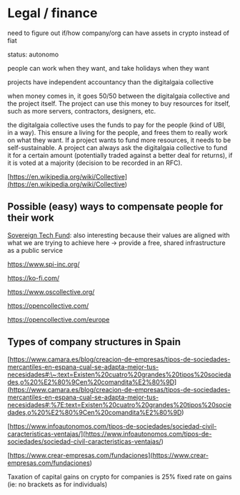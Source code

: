 
# Legal / finance

need to figure out if/how company/org can have assets in crypto instead of fiat

status: autonomo<br>

people can work when they want, and take holidays when they want

projects have independent accountancy than the digitalgaia collective<br>

when money comes in, it goes 50/50 between the digitalgaia collective and the project itself. The project can use this money to buy resources for itself, such as more servers, contractors, designers, etc.<br>

the digitalgaia collective uses the funds to pay for the people (kind of UBI, in a way). This ensure a living for the people, and frees them to really work on what they want. If a project wants to fund more resources, it needs to be self-sustainable. A project can always ask the digitalgaia collective to fund it for a certain amount (potentially traded against a better deal for returns), if it is voted at a majority (decision to be recorded in an RFC).

[https://en.wikipedia.org/wiki/Collective](<https://en.wikipedia.org/wiki/Collective>)

## Possible (easy) ways to compensate people for their work

[Sovereign Tech Fund](https://www.sovereigntechfund.de/news/introducing-the-fellowship-for-maintainers): also interesting because their values are aligned with what we are trying to achieve here -> provide a free, shared infrastructure as a public service

<https://www.spi-inc.org/>

<https://ko-fi.com/>

<https://www.oscollective.org/>

<https://opencollective.com/>

<https://opencollective.com/europe>



## Types of company structures in Spain

[https://www.camara.es/blog/creacion-de-empresas/tipos-de-sociedades-mercantiles-en-espana-cual-se-adapta-mejor-tus-necesidades#:\~:text=Existen%20cuatro%20grandes%20tipos%20sociedades,o%20%E2%80%9Cen%20comandita%E2%80%9D](<https://www.camara.es/blog/creacion-de-empresas/tipos-de-sociedades-mercantiles-en-espana-cual-se-adapta-mejor-tus-necesidades#:%7E:text=Existen%20cuatro%20grandes%20tipos%20sociedades,o%20%E2%80%9Cen%20comandita%E2%80%9D>)

[https://www.infoautonomos.com/tipos-de-sociedades/sociedad-civil-caracteristicas-ventajas/](<https://www.infoautonomos.com/tipos-de-sociedades/sociedad-civil-caracteristicas-ventajas/>)

[https://www.crear-empresas.com/fundaciones](<https://www.crear-empresas.com/fundaciones>)



Taxation of capital gains on crypto for companies is 25% fixed rate on gains (ie: no brackets as for individuals)
